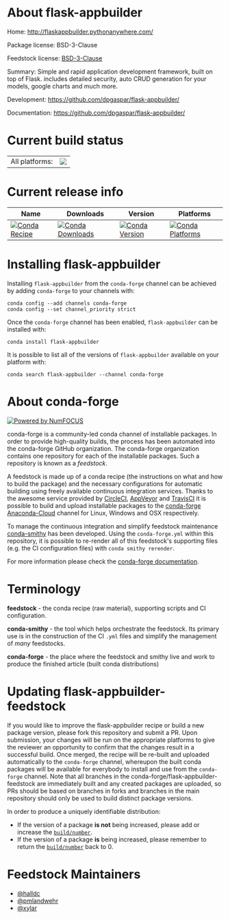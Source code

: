 About flask-appbuilder
======================

Home: http://flaskappbuilder.pythonanywhere.com/

Package license: BSD-3-Clause

Feedstock license: [BSD-3-Clause](https://github.com/conda-forge/flask-appbuilder-feedstock/blob/master/LICENSE.txt)

Summary: Simple and rapid application development framework, built on top of Flask. includes detailed security, auto CRUD generation for your models, google charts and much more.

Development: https://github.com/dpgaspar/flask-appbuilder/

Documentation: https://github.com/dpgaspar/flask-appbuilder/

Current build status
====================


<table><tr><td>All platforms:</td>
    <td>
      <a href="https://dev.azure.com/conda-forge/feedstock-builds/_build/latest?definitionId=2938&branchName=master">
        <img src="https://dev.azure.com/conda-forge/feedstock-builds/_apis/build/status/flask-appbuilder-feedstock?branchName=master">
      </a>
    </td>
  </tr>
</table>

Current release info
====================

| Name | Downloads | Version | Platforms |
| --- | --- | --- | --- |
| [![Conda Recipe](https://img.shields.io/badge/recipe-flask--appbuilder-green.svg)](https://anaconda.org/conda-forge/flask-appbuilder) | [![Conda Downloads](https://img.shields.io/conda/dn/conda-forge/flask-appbuilder.svg)](https://anaconda.org/conda-forge/flask-appbuilder) | [![Conda Version](https://img.shields.io/conda/vn/conda-forge/flask-appbuilder.svg)](https://anaconda.org/conda-forge/flask-appbuilder) | [![Conda Platforms](https://img.shields.io/conda/pn/conda-forge/flask-appbuilder.svg)](https://anaconda.org/conda-forge/flask-appbuilder) |

Installing flask-appbuilder
===========================

Installing `flask-appbuilder` from the `conda-forge` channel can be achieved by adding `conda-forge` to your channels with:

```
conda config --add channels conda-forge
conda config --set channel_priority strict
```

Once the `conda-forge` channel has been enabled, `flask-appbuilder` can be installed with:

```
conda install flask-appbuilder
```

It is possible to list all of the versions of `flask-appbuilder` available on your platform with:

```
conda search flask-appbuilder --channel conda-forge
```


About conda-forge
=================

[![Powered by NumFOCUS](https://img.shields.io/badge/powered%20by-NumFOCUS-orange.svg?style=flat&colorA=E1523D&colorB=007D8A)](http://numfocus.org)

conda-forge is a community-led conda channel of installable packages.
In order to provide high-quality builds, the process has been automated into the
conda-forge GitHub organization. The conda-forge organization contains one repository
for each of the installable packages. Such a repository is known as a *feedstock*.

A feedstock is made up of a conda recipe (the instructions on what and how to build
the package) and the necessary configurations for automatic building using freely
available continuous integration services. Thanks to the awesome service provided by
[CircleCI](https://circleci.com/), [AppVeyor](https://www.appveyor.com/)
and [TravisCI](https://travis-ci.com/) it is possible to build and upload installable
packages to the [conda-forge](https://anaconda.org/conda-forge)
[Anaconda-Cloud](https://anaconda.org/) channel for Linux, Windows and OSX respectively.

To manage the continuous integration and simplify feedstock maintenance
[conda-smithy](https://github.com/conda-forge/conda-smithy) has been developed.
Using the ``conda-forge.yml`` within this repository, it is possible to re-render all of
this feedstock's supporting files (e.g. the CI configuration files) with ``conda smithy rerender``.

For more information please check the [conda-forge documentation](https://conda-forge.org/docs/).

Terminology
===========

**feedstock** - the conda recipe (raw material), supporting scripts and CI configuration.

**conda-smithy** - the tool which helps orchestrate the feedstock.
                   Its primary use is in the construction of the CI ``.yml`` files
                   and simplify the management of *many* feedstocks.

**conda-forge** - the place where the feedstock and smithy live and work to
                  produce the finished article (built conda distributions)


Updating flask-appbuilder-feedstock
===================================

If you would like to improve the flask-appbuilder recipe or build a new
package version, please fork this repository and submit a PR. Upon submission,
your changes will be run on the appropriate platforms to give the reviewer an
opportunity to confirm that the changes result in a successful build. Once
merged, the recipe will be re-built and uploaded automatically to the
`conda-forge` channel, whereupon the built conda packages will be available for
everybody to install and use from the `conda-forge` channel.
Note that all branches in the conda-forge/flask-appbuilder-feedstock are
immediately built and any created packages are uploaded, so PRs should be based
on branches in forks and branches in the main repository should only be used to
build distinct package versions.

In order to produce a uniquely identifiable distribution:
 * If the version of a package **is not** being increased, please add or increase
   the [``build/number``](https://docs.conda.io/projects/conda-build/en/latest/resources/define-metadata.html#build-number-and-string).
 * If the version of a package **is** being increased, please remember to return
   the [``build/number``](https://docs.conda.io/projects/conda-build/en/latest/resources/define-metadata.html#build-number-and-string)
   back to 0.

Feedstock Maintainers
=====================

* [@halldc](https://github.com/halldc/)
* [@pmlandwehr](https://github.com/pmlandwehr/)
* [@xylar](https://github.com/xylar/)

